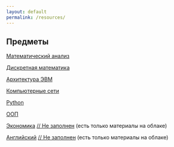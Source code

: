 ```yaml
---
layout: default
permalink: /resources/
---
```


## Предметы

[Математический анализ](/pages/subjects/MathematicalAnalysis)

[Дискретная математика](/pages/subjects/DiscreteMath)

[Архитектура ЭВМ](/pages/subjects/ComputerArchitecture)

[Компьютерные сети](/pages/subjects/ComputerNetworks)

[Python](/pages/subjects/Python)

[ООП](/pages/subjects/OOP)

[Экономика](/pages/subjects/Economics) <u>// Не заполнен</u> (есть только материалы на облаке)

[Английский](/pages/subjects/English) <u>// Не заполнен</u> (есть только материалы на облаке)









